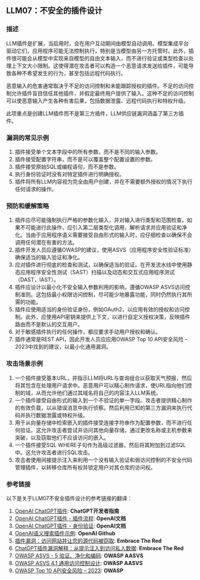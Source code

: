 ## LLM07：不安全的插件设计

### 描述

LLM插件是扩展，当启用时，会在用户互动期间由模型自动调用。模型集成平台驱动它们，应用程序可能无法控制执行，特别是当模型由另一方托管时。此外，插件很可能会从模型中实现来自模型的自由文本输入，而不进行验证或类型检查以处理上下文大小限制。这使得潜在攻击者可以构造一个恶意请求发送给插件，可能导致各种不希望发生的行为，甚至包括远程代码执行。

恶意输入的危害通常取决于不足的访问控制和未能跟踪授权的插件。不足的访问控制允许插件盲目信任其他插件，并假定最终用户提供了输入。这种不足的访问控制可以使恶意输入产生各种有害后果，包括数据泄露、远程代码执行和特权升级。

此项重点是创建LLM插件而不是第三方插件，LLM供应链漏洞涵盖了第三方插件。

### 漏洞的常见示例

1. 插件接受单个文本字段中的所有参数，而不是不同的输入参数。
2. 插件接受配置字符串，而不是可以覆盖整个配置设置的参数。
3. 插件接受原始SQL或编程语句，而不是参数。
4. 执行身份验证时没有对特定插件进行明确授权。
5. 插件将所有LLM内容视为完全由用户创建，并在不需要额外授权的情况下执行任何请求的操作。

### 预防和缓解策略

1. 插件应尽可能强制执行严格的参数化输入，并对输入进行类型和范围检查。如果不可能进行此操作，应引入第二层类型化调用，解析请求并应用验证和净化。当由于应用程序语义需要接受自由形式的输入时，应仔细检查以确保不会调用任何潜在有害的方法。
2. 插件开发人员应遵循OWASP的建议，使用ASVS（应用程序安全性验证标准）确保适当的输入验证和净化。
3. 应对插件进行彻底的检查和测试，以确保适当的验证。在开发流水线中使用静态应用程序安全性测试（SAST）扫描以及动态和交互式应用程序测试（DAST，IAST）。
4. 插件应设计以最小化不安全输入参数利用的影响，遵循OWASP ASVS访问控制准则。这包括最小权限访问控制，尽可能少地暴露功能，同时仍然执行其所需的功能。
5. 插件应使用适当的身份验证身份，例如OAuth2，以应用有效的授权和访问控制。此外，应使用API密钥来提供上下文，以进行自定义授权决策，反映插件路由而不是默认的交互用户。
6. 对于敏感插件执行的任何操作，都应要求手动用户授权和确认。
7. 插件通常是REST API，因此开发人员应应用OWASP Top 10 API安全风险 – 2023中找到的建议，以最小化通用漏洞。

### 攻击场景示例

1. 一个插件接受基本URL，并指示LLM将URL与查询组合以获取天气预报，然后将其包含在处理用户请求中。恶意用户可以精心制作请求，使URL指向他们控制的域，从而允许他们通过其域名将自己的内容注入LLM系统。
2. 一个插件接受自由形式的输入到一个不验证的单一字段。攻击者提供精心制作的有效负载，以从错误消息中执行侦察。然后利用已知的第三方漏洞来执行代码并执行数据泄露或特权升级。
3. 用于从向量存储中检索嵌入的插件接受连接字符串作为配置参数，而不进行任何验证。这允许攻击者尝试并访问其他向量存储，通过更改名称或主机参数来突破，以及窃取他们不应该访问的嵌入。
4. 一个插件接受SQL WHERE子句作为高级过滤器，然后将其附加到过滤SQL中。这允许攻击者进行SQL攻击。
5. 攻击者使用间接提示注入来利用一个没有输入验证和弱访问控制的不安全代码管理插件，以转移仓库所有权并锁定用户对其仓库的访问权。

### 参考链接

以下是关于LLM07不安全插件设计的参考链接的翻译：

1. [OpenAI ChatGPT插件](https://platform.openai.com/docs/plugins/introduction): **ChatGPT开发者指南**
2. [OpenAI ChatGPT插件 - 插件流程](https://platform.openai.com/docs/plugins/introduction/plugin-flow): **OpenAI文档**
3. [OpenAI ChatGPT插件 - 身份验证](https://platform.openai.com/docs/plugins/authentication/service-level): **OpenAI文档**
4. [OpenAI语义搜索插件示例](https://github.com/openai/chatgpt-retrieval-plugin): **OpenAI Github**
5. [插件漏洞：访问网站并让您的源代码被窃取](https://embracethered.com/blog/posts/2023/chatgpt-plugin-vulns-chat-with-code/): **Embrace The Red**
6. [ChatGPT插件漏洞解释：从提示注入到访问私人数据](https://embracethered.com/blog/posts/2023/chatgpt-cross-plugin-request-forgery-and-prompt-injection./): **Embrace The Red**
8. [OWASP ASVS - 5 验证、净化和编码](https://owasp-aasvs4.readthedocs.io/en/latest/V5.html#validation-sanitization-and-encoding): **OWASP AASVS**
9. [OWASP ASVS 4.1 通用访问控制设计](https://owasp-aasvs4.readthedocs.io/en/latest/V4.1.html#general-access-control-design): **OWASP AASVS**
10. [OWASP Top 10 API安全风险 – 2023](https://owasp.org/API-Security/editions/2023/en/0x11-t10/): **OWASP**
    
